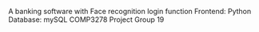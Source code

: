A banking software with Face recognition login function
Frontend: Python
Database: mySQL
COMP3278 Project Group 19
